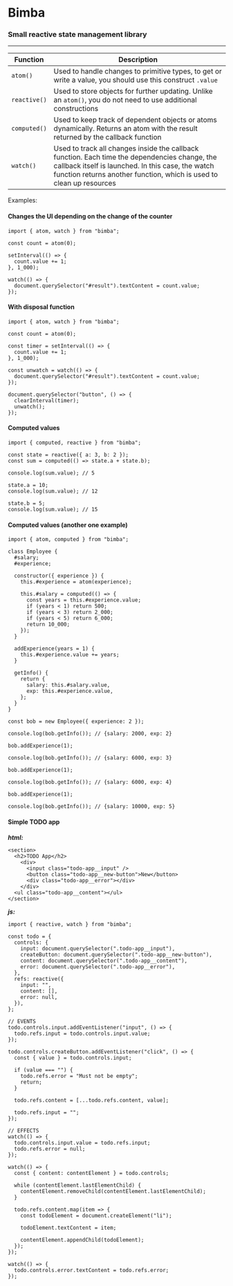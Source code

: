 # Bimba
### Small reactive state management library
-----

|   Function  | Description |
| ------------- | ------------- |
| `atom()`  | Used to handle changes to primitive types, to get or write a value, you should use this construct `.value`  |
| `reactive()`  | Used to store objects for further updating. Unlike an `atom()`, you do not need to use additional constructions  |
| `computed()`  | Used to keep track of dependent objects or atoms dynamically. Returns an atom with the result returned by the callback function |
| `watch()`  | Used to track all changes inside the callback function. Each time the dependencies change, the callback itself is launched. In this case, the watch function returns another function, which is used to clean up resources  |

Examples: 

#### Changes the UI depending on the change of the counter
```
import { atom, watch } from "bimba";

const count = atom(0);

setInterval(() => {
  count.value += 1;
}, 1_000);

watch(() => {
  document.querySelector("#result").textContent = count.value;
});
```

#### With disposal function

```
import { atom, watch } from "bimba";

const count = atom(0);

const timer = setInterval(() => {
  count.value += 1;
}, 1_000);

const unwatch = watch(() => {
  document.querySelector("#result").textContent = count.value;
});

document.querySelector("button", () => {
  clearInterval(timer);
  unwatch();
});

```

#### Computed values

```
import { computed, reactive } from "bimba";

const state = reactive({ a: 3, b: 2 });
const sum = computed(() => state.a + state.b);

console.log(sum.value); // 5

state.a = 10;
console.log(sum.value); // 12

state.b = 5;
console.log(sum.value); // 15

```

#### Computed values (another one example)

```
import { atom, computed } from "bimba";

class Employee {
  #salary;
  #experience;

  constructor({ experience }) {
    this.#experience = atom(experience);

    this.#salary = computed(() => {
      const years = this.#experience.value;
      if (years < 1) return 500;
      if (years < 3) return 2_000;
      if (years < 5) return 6_000;
      return 10_000;
    });
  }

  addExperience(years = 1) {
    this.#experience.value += years;
  }

  getInfo() {
    return {
      salary: this.#salary.value,
      exp: this.#experience.value,
    };
  }
}

const bob = new Employee({ experience: 2 });

console.log(bob.getInfo()); // {salary: 2000, exp: 2}

bob.addExperience(1);

console.log(bob.getInfo()); // {salary: 6000, exp: 3}

bob.addExperience(1);

console.log(bob.getInfo()); // {salary: 6000, exp: 4}

bob.addExperience(1);

console.log(bob.getInfo()); // {salary: 10000, exp: 5}

```

#### Simple TODO app

_**html:**_
```
<section>
  <h2>TODO App</h2>
    <div>
      <input class="todo-app__input" />
      <button class="todo-app__new-button">New</button>
      <div class="todo-app__error"></div>
    </div>
  <ul class="todo-app__content"></ul>
</section>
```

_**js:**_

```
import { reactive, watch } from "bimba";

const todo = {
  controls: {
    input: document.querySelector(".todo-app__input"),
    createButton: document.querySelector(".todo-app__new-button"),
    content: document.querySelector(".todo-app__content"),
    error: document.querySelector(".todo-app__error"),
  },
  refs: reactive({
    input: "",
    content: [],
    error: null,
  }),
};

// EVENTS
todo.controls.input.addEventListener("input", () => {
  todo.refs.input = todo.controls.input.value;
});

todo.controls.createButton.addEventListener("click", () => {
  const { value } = todo.controls.input;

  if (value === "") {
    todo.refs.error = "Must not be empty";
    return;
  }

  todo.refs.content = [...todo.refs.content, value];

  todo.refs.input = "";
});

// EFFECTS
watch(() => {
  todo.controls.input.value = todo.refs.input;
  todo.refs.error = null;
});

watch(() => {
  const { content: contentElement } = todo.controls;

  while (contentElement.lastElementChild) {
    contentElement.removeChild(contentElement.lastElementChild);
  }

  todo.refs.content.map(item => {
    const todoElement = document.createElement("li");

    todoElement.textContent = item;

    contentElement.appendChild(todoElement);
  });
});

watch(() => {
  todo.controls.error.textContent = todo.refs.error;
});

```
